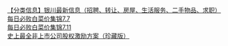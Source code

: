   
[【分类信息】银川最新信息（招聘、转让、房屋、生活服务、二手物品、求职）](http://www.dianyue.me/archives/899/4pkktu6yyx0yohvk/)  
[每日必败白菜价集锦7.7](http://www.dianyue.me/archives/905/ujbeidzdc1dqrric/)  
[每日必败白菜价集锦7.11](http://www.dianyue.me/archives/914/e4mzudqa128i8st6/)  
[史上最全非上市公司股权激励方案（珍藏版）](http://www.dianyue.me/archives/392/zznbs4ddlg9wa1n2/)